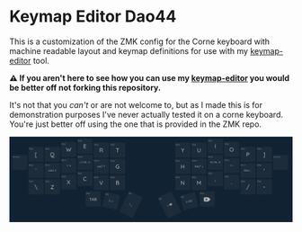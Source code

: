 # Keymap Editor Dao44

This is a customization of the ZMK config for the Corne keyboard with machine
readable layout and keymap definitions for use with my [keymap-editor] tool.

**⚠️ If you aren't here to see how you can use my [keymap-editor] you would be
better off not forking this repository.**

It's not that you _can't_ or are not welcome to, but as I made this is for
demonstration purposes I've never actually tested it on a corne keyboard. You're
just better off using the one that is provided in the ZMK repo.

![Screenshot](2022-11-10_01-06.png)


[keymap-editor]:https://github.com/nickcoutsos/keymap-editor
